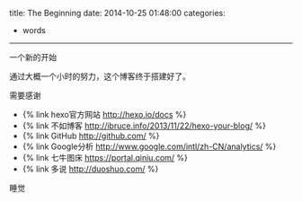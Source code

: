 title: The Beginning
date: 2014-10-25 01:48:00
categories: 
- words 
---

一个新的开始
<!--more-->

通过大概一个小时的努力，这个博客终于搭建好了。

需要感谢 

- {% link hexo官方网站 http://hexo.io/docs %}
- {% link 不如博客 http://ibruce.info/2013/11/22/hexo-your-blog/ %}
- {% link GitHub http://github.com/ %}
- {% link Google分析 http://www.google.com/intl/zh-CN/analytics/ %}
- {% link 七牛图床 https://portal.qiniu.com/ %}
- {% link 多说 http://duoshuo.com/ %}

睡觉



